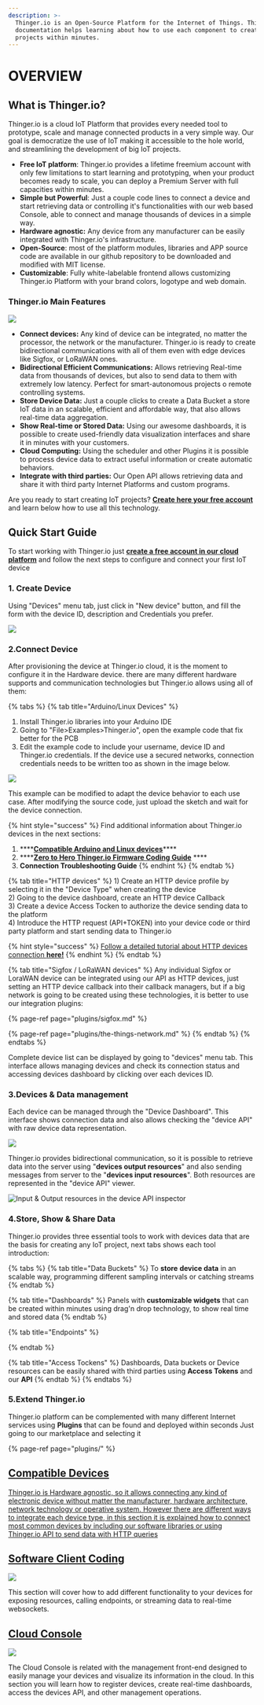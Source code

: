 ```yaml
---
description: >-
  Thinger.io is an Open-Source Platform for the Internet of Things. This
  documentation helps learning about how to use each component to create awesome
  projects within minutes.
---
```


# OVERVIEW

## What is Thinger.io?

Thinger.io is a cloud IoT Platform that provides every needed tool to prototype, scale and manage connected  products in a very simple way. Our goal is democratize the use of IoT making it accessible to the hole world, and streamlining the development of big IoT projects.

* **Free IoT platform**: Thinger.io provides a lifetime freemium account with only few limitations to start learning and prototyping, when your product becomes ready to scale, you can deploy a Premium Server with full capacities within minutes.
* **Simple but Powerful**: Just a couple code lines to connect a device and start retrieving data or controlling it's functionalities with our web based Console, able to connect and manage thousands of devices in a simple way.
* **Hardware agnostic:** Any device from any manufacturer can be easily integrated with Thinger.io's infrastructure.
* **Open-Source**: most of the platform modules, libraries and APP source code are available in our github repository to be downloaded and modified with MIT license. 
* **Customizable**: Fully white-labelable frontend allows customizing Thinger.io Platform with your brand colors, logotype and web domain.

### Thinger.io Main Features

![](.gitbook/assets/thinger.io-platform-feature.png)

* **Connect devices:** Any kind of device can be integrated, no matter the processor, the network or the manufacturer. Thinger.io is ready to create bidirectional communications with all of them even with edge devices like Sigfox, or LoRaWAN ones. 
* **Bidirectional Efficient Communications:** Allows retrieving Real-time data from thousands of devices, but also to send data to them with extremely low latency. Perfect for smart-autonomous projects o remote controlling systems. 
* **Store Device Data:** Just a couple clicks to create a Data Bucket a store IoT data in an scalable, efficient and affordable way, that also allows real-time data aggregation. 
* **Show Real-time or Stored Data:** Using our awesome dashboards, it is possible to create used-friendly data visualization interfaces and share it in minutes with your customers. 
* **Cloud Computing:** Using the scheduler and other Plugins it is possible to process device data to extract useful information or create automatic behaviors. 
* **Integrate with third parties:** Our Open API allows retrieving data and share it with third party Internet Platforms and custom programs.

Are you ready to start creating IoT projects? [**Create here your free account**](https://console.thinger.io/#/signup) and learn below how to use all this technology.

## Quick Start Guide

To start working with Thinger.io just [**create a free account in our cloud platform**](https://console.thinger.io/#/signup) and follow the next steps to configure and connect your first IoT device

### 1. Create Device

Using "Devices" menu tab, just click in "New device" button, and fill the form with the device ID, description and Credentials you prefer.

![](.gitbook/assets/image%20%2810%29.png)

### 2.Connect Device

After provisioning the device at Thinger.io cloud, it is the moment to configure it in the Hardware device. there are many different hardware supports and communication technologies but Thinger.io allows using all of them: 

{% tabs %}
{% tab title="Arduino/Linux Devices" %}
1. Install Thinger.io libraries into your Arduino IDE
2. Going to "File&gt;Examples&gt;Thinger.io", open the example code that fix better for the PCB
3. Edit the example code to include your username, device ID and Thinger.io credentials. If the device use a secured networks, connection credentials needs to be written too as shown in the image below. 

![](.gitbook/assets/image%20%2812%29.png)

This example can be modified to adapt the device behavior to each use case. After modifying the source code, just upload the sketch and wait for the device connection.

{% hint style="success" %}
Find additional information about Thinger.io devices in the next sections: 

1. \*\*\*\*[**Compatible Arduino and Linux devices**](compatible-devices/)\*\*\*\*
2. \*\*\*\*[**Zero to Hero Thinger.io Firmware Coding Guide**](coding.md) ****
3. **Connection Troubleshooting Guide**
{% endhint %}
{% endtab %}

{% tab title="HTTP devices" %}
1\) Create an HTTP device profile by selecting it in the "Device Type" when creating the device  
2\) Going to the device dashboard, create an HTTP device Callback  
3\) Create a device Access Tocken to authorize the device sending data to the platform  
4\) Introduce the HTTP request \(API+TOKEN\) into your device code or third party platform and start sending data to Thinger.io

{% hint style="success" %}
[Follow a detailed tutorial about HTTP devices connection **here!**](compatible-devices/http-devices.md)
{% endhint %}
{% endtab %}

{% tab title="Sigfox / LoRaWAN devices" %}
Any individual Sigfox or LoraWAN device can be integrated using our API as HTTP devices, just setting an HTTP device callback into their callback managers, but if a big network is going to be created using these technologies, it is better to use our integration plugins:

{% page-ref page="plugins/sigfox.md" %}

{% page-ref page="plugins/the-things-network.md" %}
{% endtab %}
{% endtabs %}

Complete device list can be displayed by going to "devices" menu tab. This interface allows managing devices and check its connection status and accessing devices dashboard by clicking over each devices ID.

### 3.Devices & Data management

Each device can be managed through the "Device Dashboard". This interface shows connection data and also allows checking the "device API" with raw device data representation.

![](.gitbook/assets/image%20%283%29.png)

Thinger.io provides bidirectional communication, so it is possible to retrieve data into the server using "**devices output resources**" and also sending messages from server to the "**devices input resources**". Both resources are represented in the "device API" viewer.

![Input &amp; Output resources in the device API inspector](.gitbook/assets/image%20%2820%29.png)

### 4.Store, Show & Share Data

Thinger.io provides three essential tools to work with devices data that are the basis for creating any IoT project, next tabs shows each tool introduction:

{% tabs %}
{% tab title="Data Buckets" %}
To **store** **device data** in an scalable way, programming different sampling intervals or catching streams
{% endtab %}

{% tab title="Dashboards" %}
Panels with **customizable widgets** that can be created within minutes using drag'n drop technology, to show real time and stored data
{% endtab %}

{% tab title="Endpoints" %}

{% endtab %}

{% tab title="Access Tockens" %}
Dashboards, Data buckets or Device resources can be easily shared with third parties using **Access Tokens** and our **API**
{% endtab %}
{% endtabs %}

### 5.Extend Thinger.io

Thinger.io platform can be complemented with many different Internet services using **Plugins** that can be found and deployed within seconds Just going to our marketplace and selecting it

{% page-ref page="plugins/" %}

## [Compatible Devices](compatible-devices/)

[Thinger.io is Hardware agnostic, so it allows connecting any kind of electronic device without matter the manufacturer, hardware architecture, network technology or operative system. However there are different ways to integrate each device type, in this section it is explained how to connect most common devices by including our software libraries or using Thinger.io API to send data with HTTP queries](compatible-devices/)

## [Software Client Coding](coding.md)

[ ![](.gitbook/assets/coding.png) ](coding.md)

This section will cover how to add different functionality to your devices for exposing resources, calling endpoints, or streaming data to real-time websockets.

## [Cloud Console](console.md)

[![](.gitbook/assets/console.png) ](console.md)

The Cloud Console is related with the management front-end designed to easily manage your devices and visualize its information in the cloud. In this section you will learn how to register devices, create real-time dashboards, access the devices API, and other management operations.



